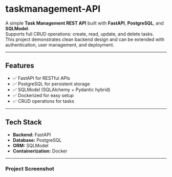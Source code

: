 # taskmanagement-API

A simple **Task Management REST API** built with **FastAPI**, **PostgreSQL**, and **SQLModel**.  
Supports full CRUD operations: create, read, update, and delete tasks.  
This project demonstrates clean backend design and can be extended with authentication, user management, and deployment.

---

## Features
- ✅ FastAPI for RESTful APIs
- ✅ PostgreSQL for persistent storage
- ✅ SQLModel (SQLAlchemy + Pydantic hybrid)
- ✅ Dockerized for easy setup
- ✅ CRUD operations for tasks

---

## Tech Stack
- **Backend:** FastAPI
- **Database:** PostgreSQL
- **ORM:** SQLModel
- **Containerization:** Docker

---

### Project Screenshot

![]()
